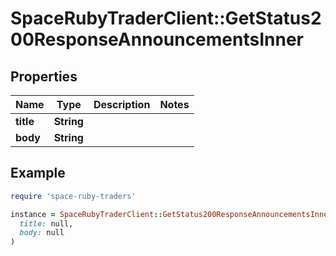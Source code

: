 # SpaceRubyTraderClient::GetStatus200ResponseAnnouncementsInner

## Properties

| Name | Type | Description | Notes |
| ---- | ---- | ----------- | ----- |
| **title** | **String** |  |  |
| **body** | **String** |  |  |

## Example

```ruby
require 'space-ruby-traders'

instance = SpaceRubyTraderClient::GetStatus200ResponseAnnouncementsInner.new(
  title: null,
  body: null
)
```

